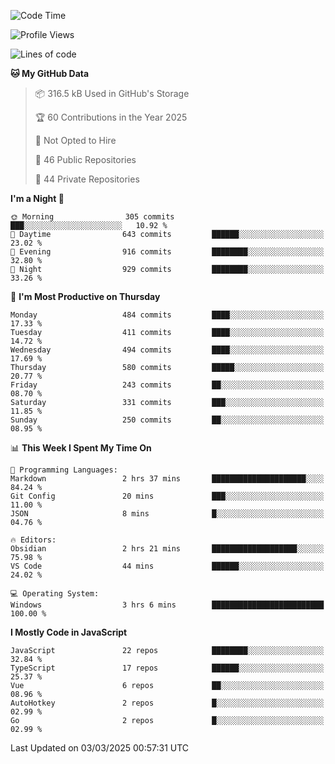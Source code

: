 <!--START_SECTION:waka-->
![Code Time](http://img.shields.io/badge/Code%20Time-924%20hrs%204%20mins-blue)

![Profile Views](http://img.shields.io/badge/Profile%20Views-0-blue)

![Lines of code](https://img.shields.io/badge/From%20Hello%20World%20I%27ve%20Written-1.1%20million%20lines%20of%20code-blue)

**🐱 My GitHub Data** 

> 📦 316.5 kB Used in GitHub's Storage 
 > 
> 🏆 60 Contributions in the Year 2025
 > 
> 🚫 Not Opted to Hire
 > 
> 📜 46 Public Repositories 
 > 
> 🔑 44 Private Repositories 
 > 
**I'm a Night 🦉** 

```text
🌞 Morning                305 commits         ███░░░░░░░░░░░░░░░░░░░░░░   10.92 % 
🌆 Daytime                643 commits         ██████░░░░░░░░░░░░░░░░░░░   23.02 % 
🌃 Evening                916 commits         ████████░░░░░░░░░░░░░░░░░   32.80 % 
🌙 Night                  929 commits         ████████░░░░░░░░░░░░░░░░░   33.26 % 
```
📅 **I'm Most Productive on Thursday** 

```text
Monday                   484 commits         ████░░░░░░░░░░░░░░░░░░░░░   17.33 % 
Tuesday                  411 commits         ████░░░░░░░░░░░░░░░░░░░░░   14.72 % 
Wednesday                494 commits         ████░░░░░░░░░░░░░░░░░░░░░   17.69 % 
Thursday                 580 commits         █████░░░░░░░░░░░░░░░░░░░░   20.77 % 
Friday                   243 commits         ██░░░░░░░░░░░░░░░░░░░░░░░   08.70 % 
Saturday                 331 commits         ███░░░░░░░░░░░░░░░░░░░░░░   11.85 % 
Sunday                   250 commits         ██░░░░░░░░░░░░░░░░░░░░░░░   08.95 % 
```


📊 **This Week I Spent My Time On** 

```text
💬 Programming Languages: 
Markdown                 2 hrs 37 mins       █████████████████████░░░░   84.24 % 
Git Config               20 mins             ███░░░░░░░░░░░░░░░░░░░░░░   11.00 % 
JSON                     8 mins              █░░░░░░░░░░░░░░░░░░░░░░░░   04.76 % 

🔥 Editors: 
Obsidian                 2 hrs 21 mins       ███████████████████░░░░░░   75.98 % 
VS Code                  44 mins             ██████░░░░░░░░░░░░░░░░░░░   24.02 % 

💻 Operating System: 
Windows                  3 hrs 6 mins        █████████████████████████   100.00 % 
```

**I Mostly Code in JavaScript** 

```text
JavaScript               22 repos            ████████░░░░░░░░░░░░░░░░░   32.84 % 
TypeScript               17 repos            ██████░░░░░░░░░░░░░░░░░░░   25.37 % 
Vue                      6 repos             ██░░░░░░░░░░░░░░░░░░░░░░░   08.96 % 
AutoHotkey               2 repos             █░░░░░░░░░░░░░░░░░░░░░░░░   02.99 % 
Go                       2 repos             █░░░░░░░░░░░░░░░░░░░░░░░░   02.99 % 
```




 Last Updated on 03/03/2025 00:57:31 UTC
<!--END_SECTION:waka-->
